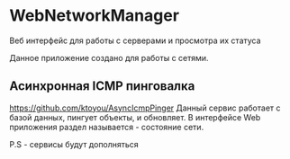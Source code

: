 # WebNetworkManager
Веб интерфейс для работы с серверами и просмотра их статуса

Данное приложение создано для работы с сетями. 


Асинхронная ICMP пинговалка
---------------------------
https://github.com/ktoyou/AsyncIcmpPinger
Данный сервис работает с базой данных, пингует объекты, и обновляет.
В интерфейсе Web приложения раздел называется - состояние сети.


P.S - сервисы будут дополняться 
